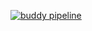 [![buddy pipeline](https://app.buddy.works/abohafezomar/maven/pipelines/pipeline/251282/badge.svg?token=6be52486973111b2813e2a8c496a40fa35510a8b379bef56689f13906ed584f9 "buddy pipeline")](https://app.buddy.works/abohafezomar/maven/pipelines/pipeline/251282)
